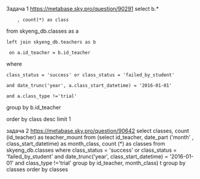 Задача 1
https://metabase.sky.pro/question/90291
select  b.*

        , count(*) as class

from skyeng_db.classes as a

    left join skyeng_db.teachers as b

     on a.id_teacher = b.id_teacher

where

    class_status = 'success' or class_status = 'failed_by_student'

    and date_trunc('year', a.class_start_datetime) = '2016-01-01'

    and a.class_type !='trial'

group by b.id_teacher

order by class desc
limit 1

задача 2
https://metabase.sky.pro/question/90642
select classes, count (id_teacher) as teacher_mount
from
(select id_teacher, 
     date_part ('month' , class_start_datetime) as month_class,
     count (*) as classes
from skyeng_db.classes
where class_status = 'success' or class_status = 'failed_by_student'
     and date_trunc('year', class_start_datetime) = '2016-01-01'
     and class_type !='trial'
group by id_teacher, month_class) t
group by classes
order by classes
